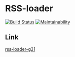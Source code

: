 # RSS-loader

[![Build Status](https://travis-ci.org/gabos31/rss-loader.svg?branch=master)](https://travis-ci.org/gabos31/rss-loader)
[![Maintainability](https://api.codeclimate.com/v1/badges/edaeddf0cce43a5822fe/maintainability)](https://codeclimate.com/github/gabos31/rss-loader/maintainability)

## Link
[rss-loader-g31](http://rss-g31.surge.sh)
